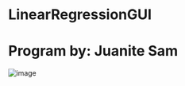 # LinearRegressionGUI
# Program by: Juanite Sam
![image](https://github.com/mark19992/LinearRegressionGUI/assets/121880362/a9898d79-fb0b-4a4c-8821-e9e6bb672a8c)
